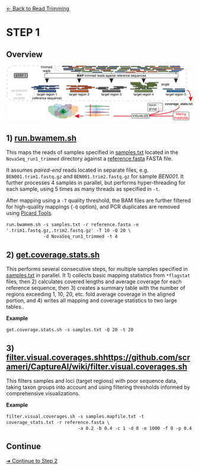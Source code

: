 [← Back to Read Trimming](Step0.2_Read_Trimming.md)


# STEP 1

## Overview
![Step.png](https://raw.githubusercontent.com/scrameri/CaptureAl/master/tutorial/CaptureAl_Step1.png)


## 1) [run.bwamem.sh](https://github.com/scrameri/CaptureAl/wiki/run.bwamem.sh)

This maps the reads of samples specified in [samples.txt](https://raw.githubusercontent.com/scrameri/CaptureAl/master/tutorial/data/samples.txt) located in the `NovaSeq_run1_trimmed` directory against a [reference.fasta](https://raw.githubusercontent.com/scrameri/CaptureAl/master/tutorial/data/reference.fasta) FASTA file.

It assumes *paired-end* reads located in separate files, e.g. `BEN001.trim1.fastq.gz` and `BEN001.trim2.fastq.gz` for sample *BEN001*. It further processes 4 samples in parallel, but performs hyper-threading for each sample, using 5 times as many threads as specified in `-t`.

After mapping using a `-T` quality threshold, the BAM files are further filtered for high-quality mappings (`-Q` option), and PCR duplicates are removed using [Picard Tools](https://broadinstitute.github.io/picard/).

```
run.bwamem.sh -s samples.txt -r reference.fasta -e '.trim1.fastq.gz,.trim2.fastq.gz' -T 10 -Q 20 \
              -d NovaSeq_run1_trimmed -t 4
```

## 2) [get.coverage.stats.sh](https://github.com/scrameri/CaptureAl/wiki/get.coverage.stats.sh)


This performs several consecutive steps, for multiple samples specified in [samples.txt](https://raw.githubusercontent.com/scrameri/CaptureAl/master/tutorial/data/samples.txt) in parallel. It 1) collects basic mapping statistics from `*flagstat` files, then 2) calculates covered lengths and average coverage for each reference sequence, then 3) creates a summary table with the number of regions exceeding 1, 10, 20, etc. fold average coverage in the aligned portion, and 4) writes all mapping and coverage statistics to two large tables..

**Example**
```
get.coverage.stats.sh -s samples.txt -Q 20 -t 20
```

## 3) [filter.visual.coverages.sh]()https://github.com/scrameri/CaptureAl/wiki/filter.visual.coverages.sh

This filters samples and loci (target regions) with poor sequence data, taking taxon groups into account and using filtering thresholds informed by comprehensive visualizations.

**Example**
```
filter.visual.coverages.sh -s samples.mapfile.txt -t coverage_stats.txt -r reference.fasta \
                           -a 0.2 -b 0.4 -c 1 -d 8 -e 1000 -f 0 -p 0.4
```

## Continue
[➜ Continue to Step 2](Step2_Sequence_Assembly.md)
